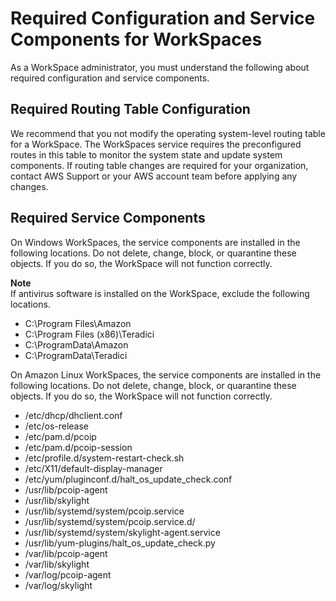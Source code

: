 # Required Configuration and Service Components for WorkSpaces<a name="required-service-components"></a>

As a WorkSpace administrator, you must understand the following about required configuration and service components\. 

## Required Routing Table Configuration<a name="routing-table-configuration"></a>

We recommend that you not modify the operating system\-level routing table for a WorkSpace\. The WorkSpaces service requires the preconfigured routes in this table to monitor the system state and update system components\. If routing table changes are required for your organization, contact AWS Support or your AWS account team before applying any changes\. 

## Required Service Components<a name="required-service-components"></a>

On Windows WorkSpaces, the service components are installed in the following locations\. Do not delete, change, block, or quarantine these objects\. If you do so, the WorkSpace will not function correctly\.

**Note**  
If antivirus software is installed on the WorkSpace, exclude the following locations\.
+ C:\\Program Files\\Amazon
+ C:\\Program Files \(x86\)\\Teradici
+ C:\\ProgramData\\Amazon
+ C:\\ProgramData\\Teradici

On Amazon Linux WorkSpaces, the service components are installed in the following locations\. Do not delete, change, block, or quarantine these objects\. If you do so, the WorkSpace will not function correctly\.
+ /etc/dhcp/dhclient\.conf
+ /etc/os\-release
+ /etc/pam\.d/pcoip
+ /etc/pam\.d/pcoip\-session
+ /etc/profile\.d/system\-restart\-check\.sh
+ /etc/X11/default\-display\-manager
+ /etc/yum/pluginconf\.d/halt\_os\_update\_check\.conf
+ /usr/lib/pcoip\-agent
+ /usr/lib/skylight
+ /usr/lib/systemd/system/pcoip\.service
+ /usr/lib/systemd/system/pcoip\.service\.d/
+ /usr/lib/systemd/system/skylight\-agent\.service
+ /usr/lib/yum\-plugins/halt\_os\_update\_check\.py
+ /var/lib/pcoip\-agent
+ /var/lib/skylight
+ /var/log/pcoip\-agent 
+ /var/log/skylight
